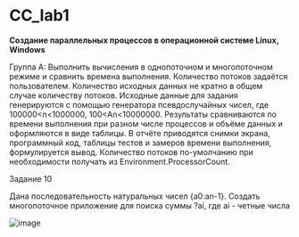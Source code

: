 # CC_lab1

**Создание параллельных процессов в операционной системе Linux, Windows**

Группа А: Выполнить вычисления в однопоточном и многопоточном режиме и сравнить времена выполнения. Количество потоков задаётся пользователем. Количество исходных данных не кратно в общем случае количеству потоков. Исходные данные для задания генерируются с помощью генератора псевдослучайных чисел, где 100000<n<1000000, 100<An<10000000. Результаты сравниваются по времени выполнения при разном числе процессов и объёме данных и оформляются в виде таблицы. В отчёте приводятся снимки экрана, программный код, таблицы тестов и замеров времени выполнения, формулируется вывод. Количество потоков по-умолчанию при необходимости получать из Environment.ProcessorCount.

Задание 10

Дана последовательность натуральных чисел {a0:an-1}.
Создать многопоточное приложение для поиска суммы ?ai, где ai - четные числа


![image](https://user-images.githubusercontent.com/70890402/212097702-c1e0e1fb-0514-4137-a508-22ed0fc82891.png)
